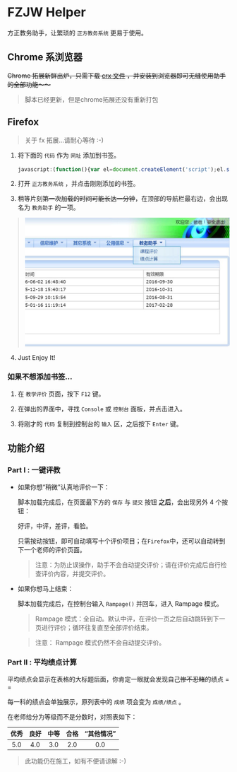 # FZJW Helper
方正教务助手，让繁琐的 `正方教务系统` 更易于使用。

## Chrome 系浏览器

~~Chrome 拓展新鲜出炉，只需下载 [crx 文件](Bin/fzjwHelper.crx) ，并安装到浏览器即可无缝使用助手的全部功能～～~~

> 脚本已经更新，但是chrome拓展还没有重新打包

## Firefox

> 关于 fx 拓展...请耐心等待 :-)

1. 将下面的 `代码` 作为 `网址` 添加到书签。

	```JavaScript
	javascript:(function(){var el=document.createElement('script');el.setAttribute('type','text/javascript');el.setAttribute('src','https://rawgit.com/Rocket1184/fzjwHelper/master/CreateMenu.js');document.body.appendChild(el);})();
	```

2. 打开 `正方教务系统` ，并点击刚刚添加的书签。

3. 稍等片刻~~第一次加载的时间可能长达一分钟~~，在顶部的导航栏最右边，会出现名为 `教务助手` 的一项。
> ![](Raw/DemoPic.jpg)

4. Just Enjoy It!

### 如果不想添加书签...

1. 在 `教学评价` 页面，按下 `F12` 键。

2. 在弹出的界面中，寻找 `Console` 或 `控制台` 面板，并点击进入。

3. 将刚才的 `代码` 复制到控制台的 `输入` 区，之后按下 `Enter` 键。


## 功能介绍

### Part I : 一键评教

- 如果你想“稍微”认真地评价一下：

	脚本加载完成后，在页面最下方的 `保存` 与 `提交` 按钮 **之后**，会出现另外 4 个按钮：
	
	好评，中评，差评，看脸。
	
	只需按动按钮，即可自动填写十个评价项目；在`Firefox`中，还可以自动转到下一个老师的评价页面。
	
	>注意：为防止误操作，助手不会自动提交评价；请在评价完成后自行检查评价内容，并提交评价。

- 如果你想马上结束：

	脚本加载完成后，在控制台输入 `Rampage()` 并回车，进入 Rampage 模式。
 
	>Rampage 模式：全自动。默认中评，在评价一页之后自动跳转到下一页进行评价；循环往复直至全部评价结束。
 
	>注意： Rampage 模式仍然不会自动提交评价。

### Part II : 平均绩点计算

平均绩点会显示在表格的大标题后面，你肯定一眼就会发现自己~~惨不忍睹~~的绩点 = =

每一科的绩点会单独展示，原列表中的 `成绩` 项会变为 `成绩/绩点` 。

在老师给分为等级而不是分数时，对照表如下：

|优秀|良好|中等|合格|“其他情况”|
|:-:|:-:|:-:|:-:|:-:|
|5.0|4.0|3.0|2.0|0.0|

>此功能仍在施工，如有不便请谅解 :-)